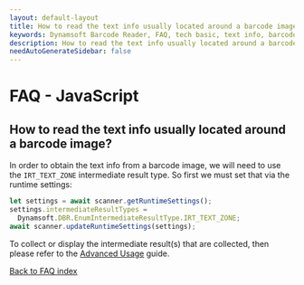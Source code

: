 ```yaml
---
layout: default-layout
title: How to read the text info usually located around a barcode image?
keywords: Dynamsoft Barcode Reader, FAQ, tech basic, text info, barcode image
description: How to read the text info usually located around a barcode image?
needAutoGenerateSidebar: false
---
```


# FAQ - JavaScript

## How to read the text info usually located around a barcode image?

In order to obtain the text info from a barcode image, we will need to use the `IRT_TEXT_ZONE` intermediate result type. So first we must set that via the runtime settings:

```javascript
let settings = await scanner.getRuntimeSettings();
settings.intermediateResultTypes = 
  Dynamsoft.DBR.EnumIntermediateResultType.IRT_TEXT_ZONE;
await scanner.updateRuntimeSettings(settings);
```

To collect or display the intermediate result(s) that are collected, then please refer to the [Advanced Usage](https://www.dynamsoft.com/barcode-reader/programming/javascript/user-guide/advanced-usage.html?ver=latest#display-the-intermediate-result-images-or-the-original-canvas) guide.

[Back to FAQ index](index.md)
